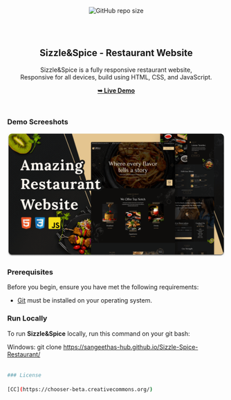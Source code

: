 <div align="center">

   ![GitHub repo size](https://img.shields.io/github/repo-size/codewithsadee/grilli)

  <br />
  <br />

  <h2 align="center">Sizzle&Spice - Restaurant Website</h2>

 Sizzle&Spice is a fully responsive restaurant website, <br />Responsive for all devices, build using HTML, CSS, and JavaScript.

  <a href="https://sangeethas-hub.github.io/Sizzle-Spice-Restaurant/"><strong>➥ Live Demo</strong></a>

</div>

<br />

### Demo Screeshots

![Sizzle&Spice Desktop Demo](./readme-images/desktop.png "Desktop Demo")

### Prerequisites

Before you begin, ensure you have met the following requirements:

* [Git](https://git-scm.com/downloads "Download Git") must be installed on your operating system.

### Run Locally

To run **Sizzle&Spice** locally, run this command on your git bash:

Windows:
git clone https://sangeethas-hub.github.io/Sizzle-Spice-Restaurant/

```bash

### License

[CC](https://chooser-beta.creativecommons.org/)


